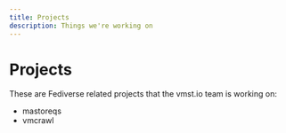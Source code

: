 ```yaml
---
title: Projects
description: Things we're working on
---
```


# Projects

These are Fediverse related projects that the vmst.io team is working on:

- mastoreqs
- vmcrawl
